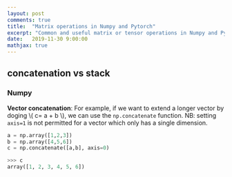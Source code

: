 ```yaml
---
layout: post
comments: true
title:  "Matrix operations in Numpy and Pytorch"
excerpt: "Common and useful matrix or tensor operations in Numpy and Pytorch."
date:   2019-11-30 9:00:00
mathjax: true
---
```


## concatenation vs stack
### Numpy
**Vector concatenation**:
For example, if we want to extend a longer vector by doging \\( c= a + b \\), we can use the `np.concatenate` function. NB: setting `axis=1` is not permitted for a vector which only has a single dimension.
```python
a = np.array([1,2,3])
b = np.array([4,5,6])
c = np.concatenate([a,b], axis=0)

>>> c
array([1, 2, 3, 4, 5, 6])
```
